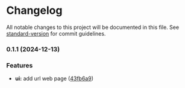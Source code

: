 # Changelog

All notable changes to this project will be documented in this file. See [standard-version](https://github.com/conventional-changelog/standard-version) for commit guidelines.

### 0.1.1 (2024-12-13)


### Features

* **ui:** add url web page ([43fb6a9](https://github.com/baramsivaramireddy/studybuddy/commit/43fb6a955fcb04d53ad68e1a13c5d761532b496b))
